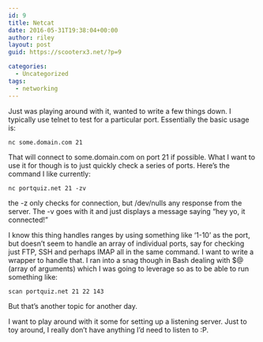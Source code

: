 ```yaml
---
id: 9
title: Netcat
date: 2016-05-31T19:38:04+00:00
author: riley
layout: post
guid: https://scooterx3.net/?p=9

categories:
  - Uncategorized
tags:
  - networking
---
```

Just was playing around with it, wanted to write a few things down. I typically use telnet to test for a particular port. Essentially the basic usage is:

~~~
nc some.domain.com 21
~~~

That will connect to some.domain.com on port 21 if possible. What I want to use it for though is to just quickly check a series of ports. Here&#8217;s the command I like currently:

~~~
nc portquiz.net 21 -zv
~~~

the -z only checks for connection, but /dev/nulls any response from the server. The -v goes with it and just displays a message saying &#8220;hey yo, it connected!&#8221;

I know this thing handles ranges by using something like &#8216;1-10&#8217; as the port, but doesn&#8217;t seem to handle an array of individual ports, say for checking just FTP, SSH and perhaps IMAP all in the same command. I want to write a wrapper to handle that. I ran into a snag though in Bash dealing with $@ (array of arguments) which I was going to leverage so as to be able to run something like:

~~~
scan portquiz.net 21 22 143
~~~

But that&#8217;s another topic for another day.

I want to play around with it some for setting up a listening server. Just to toy around, I really don&#8217;t have anything I&#8217;d need to listen to :P.